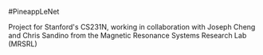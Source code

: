 #PineappLeNet

Project for Stanford's CS231N, working in collaboration with Joseph Cheng and Chris Sandino from the Magnetic Resonance Systems Research Lab (MRSRL)
